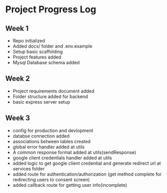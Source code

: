 # Project Progress Log

## Week 1

- Repo initialized
- Added docs/ folder and .env.example
- Setup basic scaffolding
- Project features added
- Mysql Database schema added

## Week 2

- Project requirements document added
- Folder structure added for backend
- basic express server setup

## Week 3

- config for production and devlopment
- databse connection added
- associations between tables created
- global error handler added at utils
- A common response format added at utils(sendResponse)
- google client credentials handler added at utils
- added logic to get google client credential and generate redirect url at services folder
- added route for authentication/authorization (get method complete for redirecting users to consent screen)
- added callback route for getting user info(incomplete)
